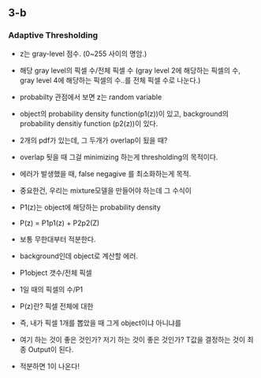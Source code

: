 ## 3-b
### Adaptive Thresholding
- z는 gray-level 점수. (0~255 사이의 명암.)
- 해당 gray level의 픽셀 수/전체 픽셀 수 (gray level 2에 해당하는 픽셀의 수, gray level 4에 해당하는 픽셀의 수..를 전체 픽셀 수로 나눈다.)
- probabilty 관점에서 보면 z는 random variable
- object의 probability density function(p1(z))이 있고, background의 probability densitiy function (p2(z))이 있다. 
- 2개의 pdf가 있는데, 그 두개가 overlap이 됬을 때?
- overlap 됫을 때 그걸 minimizing 하는게 thresholding의 목적이다.
- 에러가 발생했을 때, false negagive 를 최소화하는게 목적.

- 중요한건, 우리는 mixture모델을 만들어야 하는데 그 수식이
- P1(z)는 object에 해당하는 probability density  
- P(z) = P1p1(z) + P2p2(Z)

- 보통 무한대부터 적분한다.
- background인데 object로 계산할 에러.

- P1object 갯수/전체 픽셀
- 1일 때의 픽셀의 수/P1

- P(z)란? 픽셀 전체에 대한 
- 즉, 내가 픽셀 1개를 뽑았을 때 그게 object이냐 아니냐를 
 
- 여기 하는 것이 좋은 것인가? 저기 하는 것이 좋은 것인가? T값을 결정하는 것이 최종 Output이 된다. 
- 적분하면 1이 나온다!
